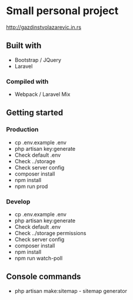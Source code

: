 # Small personal project

http://gazdinstvolazarevic.in.rs

## Built with

*   Bootstrap / JQuery
*   Laravel

### Compiled with

*   Webpack / Laravel Mix

## Getting started

### Production

*   cp .env.example .env
*   php artisan key:generate
*   Check default .env
*   Check ../storage
*   Check server config
*   composer install
*   npm install
*   npm run prod

### Develop

*   cp .env.example .env
*   php artisan key:generate
*   Check default .env
*   Check ../storage permissions
*   Check server config
*   composer install
*   npm install
*   npm run watch-poll

## Console commands

*   php artisan make:sitemap - sitemap generator
